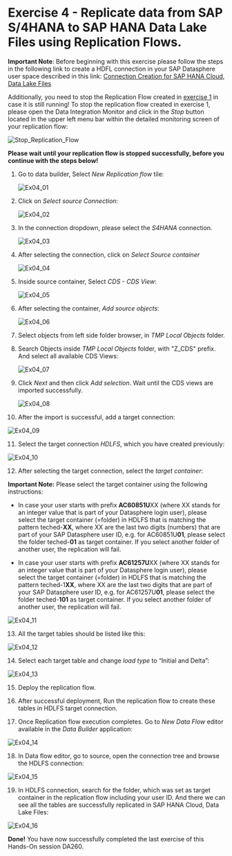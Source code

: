 # Exercise 4 - Replicate data from SAP S/4HANA to SAP HANA Data Lake Files using Replication Flows.

**Important Note**: Before beginning with this exercise please follow the steps in the following link to create a HDFL connection in your SAP Datasphere user space described in this link: [Connection Creation for SAP HANA Cloud, Data Lake Files](../connections/HDLFS/)

Additionally, you need to stop the Replication Flow created in [exercise 1](../ex1/) in case it is still running! To stop the replication flow created in exercise 1, please open the Data Integration Monitor and click in the *Stop* button located in the upper left menu bar within the detailed monitoring screen of your replication flow:

![Stop_Replication_Flow](images/Stop_Replication_Flow.jpg)

**Please wait until your replication flow is stopped successfully, before you continue with the steps below!**


1. Go to data builder, Select *New Replication flow* tile:
   
   ![Ex04_01](images/Ex04_01.png)
   
2. Click on *Select source Connection*:
   
   ![Ex04_02](images/Ex04_02.png)
   
3. In the connection dropdown, please select the *S4HANA* connection.
   
   ![Ex04_03](images/Ex04_03.png)
   
4. After selecting the connection, click on *Select Source container*

   ![Ex04_04](images/Ex04_04.png)
   
5. Inside source container, Select *CDS - CDS View*:
   
   ![Ex04_05](images/Ex04_05.png)
   
6. After selecting the container, *Add source objects*:
   
   ![Ex04_06](images/Ex04_06.png)
   
7. Select objects from left side folder browser, in *TMP Local Objects* folder.
    
8. Search Objects inside *TMP Local Objects* folder, with "Z_CDS" prefix. And select all available CDS Views:
   
   ![Ex04_07](images/Ex04_07.png)
   
9. Click *Next* and then click *Add selection*. Wait until the CDS views are imported successfully.
    
   ![Ex04_08](images/Ex04_08.png)
   
10. After the import is successful, add a target connection:
    
   ![Ex04_09](images/Ex04_09.png)

11. Select the target connection *HDLFS*, which you have created previously:
    
   ![Ex04_10](images/Ex04_10.png)
   
12. After selecting the target connection, select the *target container*:
    
   **Important Note:** Please select the target container using the following instructions: 
   
   - In case your user starts with prefix **AC60851U**XX (where XX stands for an integer value that is part of your Datasphere login user), please select the target container (=folder) in HDLFS that is matching the pattern teched-**XX**, where XX are the last two digits (numbers) that are part of your SAP Datasphere user ID, e.g. for AC60851U**01**, please select the folder teched-**01** as target container. If you select another folder of another user, the replication will fail.
     
   - In case your user starts with prefix **AC61257U**XX (where XX stands for an integer value that is part of your Datasphere login user), please select the target container (=folder) in HDLFS that is matching the pattern teched-1**XX**, where XX are the last two digits that are part of your SAP Datasphere user ID, e.g. for AC61257U**01**, please select the folder teched-**101** as target container. If you select another folder of another user, the replication will fail.

   ![Ex04_11](images/Ex04_11.png)
    
13. All the target tables should be listed like this:
    
   ![Ex04_12](images/Ex04_12.png)
   
14. Select each target table and change *load type* to “Initial and Delta”:
    
   ![Ex04_13](images/Ex04_13.png)
   
15. Deploy the replication flow.
    
16. After successful deployment, Run the replication flow to create these tables in HDLFS target connection.
    
17. Once Replication flow execution completes. Go to *New Data Flow* editor available in the *Data Builder* application:
    
   ![Ex04_14](images/Ex04_14.png)
   
18. In Data flow editor, go to source, open the connection tree and browse the HDLFS connection:
    
   ![Ex04_15](images/Ex04_15.png)
   
19. In HDLFS connection, search for the folder, which was set as target container in the replication flow including your user ID. And there we can see all the tables are successfully replicated in SAP HANA Cloud, Data Lake Files:
    
   ![Ex04_16](images/Ex04_16.png)
   

**Done!** You have now successfully completed the last exercise of this Hands-On session DA260. 






 









